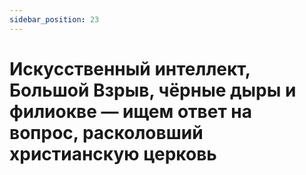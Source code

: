 ```yaml
---
sidebar_position: 23
---
```


# Искусственный интеллект, Большой Взрыв, чёрные дыры и филиокве — ищем ответ на вопрос, расколовший христианскую церковь
